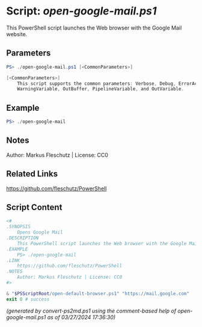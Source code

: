 Script: *open-google-mail.ps1*
========================

This PowerShell script launches the Web browser with the Google Mail website.

Parameters
----------
```powershell
PS> ./open-google-mail.ps1 [<CommonParameters>]

[<CommonParameters>]
    This script supports the common parameters: Verbose, Debug, ErrorAction, ErrorVariable, WarningAction, 
    WarningVariable, OutBuffer, PipelineVariable, and OutVariable.
```

Example
-------
```powershell
PS> ./open-google-mail

```

Notes
-----
Author: Markus Fleschutz | License: CC0

Related Links
-------------
https://github.com/fleschutz/PowerShell

Script Content
--------------
```powershell
<#
.SYNOPSIS
	Opens Google Mail
.DESCRIPTION
	This PowerShell script launches the Web browser with the Google Mail website.
.EXAMPLE
	PS> ./open-google-mail
.LINK
	https://github.com/fleschutz/PowerShell
.NOTES
	Author: Markus Fleschutz | License: CC0
#>

& "$PSScriptRoot/open-default-browser.ps1" "https://mail.google.com"
exit 0 # success
```

*(generated by convert-ps2md.ps1 using the comment-based help of open-google-mail.ps1 as of 03/27/2024 17:36:30)*

